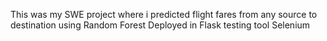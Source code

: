 This was my SWE project where i predicted flight fares from any source to destination using Random Forest
Deployed in Flask testing tool Selenium
